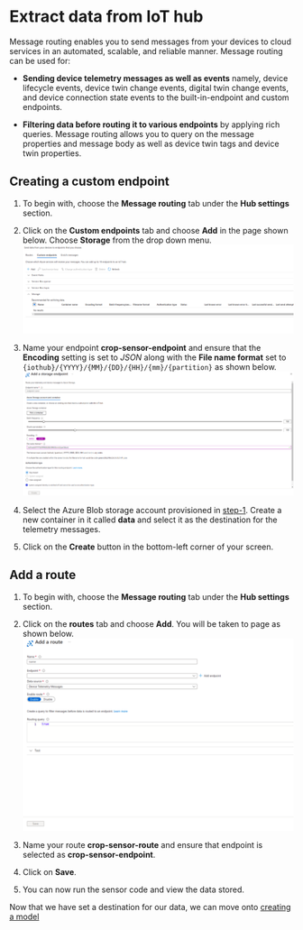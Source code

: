# Extract data from IoT hub

Message routing enables you to send messages from your devices to cloud services in an automated, scalable, and reliable manner. Message routing can be used for:

- **Sending device telemetry messages as well as events** namely, device lifecycle events, device twin change events, digital twin change events, and device connection state events to the built-in-endpoint and custom endpoints.

- **Filtering data before routing it to various endpoints** by applying rich queries. Message routing allows you to query on the message properties and message body as well as device twin tags and device twin properties.


## Creating a custom endpoint

1. To begin with, choose the **Message routing** tab under the **Hub settings** section.

2. Click on the **Custom endpoints** tab and choose **Add** in the page shown below. Choose **Storage** from the drop down menu.
![Image of routing](./images/Message-routing.png)

3. Name your endpoint **crop-sensor-endpoint** and ensure that the **Encoding** setting is set to *JSON* along with the **File name format** set to `{iothub}/{YYYY}/{MM}/{DD}/{HH}/{mm}/{partition}` as shown below.
![Image of storage endpoint](./images/Storage-endpoint.png)

4. Select the Azure Blob storage account provisioned in [step-1](./1-provision-resources-in-azure.md). Create a new container in it called **data** and select it as the destination for the telemetry messages.

5. Click on the **Create** button in the bottom-left corner of your screen.

## Add a route

1. To begin with, choose the **Message routing** tab under the **Hub settings** section.

2. Click on the **routes** tab and choose **Add**. You will be taken to page as shown below.
![Image of route](./images/Route.png)

3. Name your route **crop-sensor-route** and ensure that endpoint is selected as **crop-sensor-endpoint**.

4. Click on **Save**.

5. You can now run the sensor code and view the data stored.

Now that we have set a destination for our data, we can move onto [creating a model](./5-create-a-model.md)